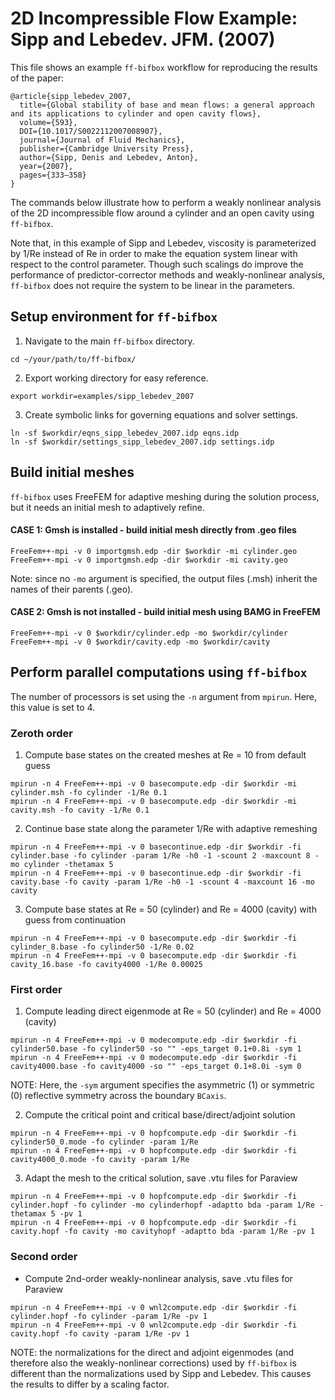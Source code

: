 # 2D Incompressible Flow Example: Sipp and Lebedev. JFM. (2007)
This file shows an example `ff-bifbox` workflow for reproducing the results of the paper:
```
@article{sipp_lebedev_2007,
  title={Global stability of base and mean flows: a general approach and its applications to cylinder and open cavity flows},
  volume={593},
  DOI={10.1017/S0022112007008907},
  journal={Journal of Fluid Mechanics},
  publisher={Cambridge University Press},
  author={Sipp, Denis and Lebedev, Anton},
  year={2007},
  pages={333–358}
}
```
The commands below illustrate how to perform a weakly nonlinear analysis of the 2D incompressible flow around a cylinder and an open cavity using `ff-bifbox`.

Note that, in this example of Sipp and Lebedev, viscosity is parameterized by 1/Re instead of Re in order to make the equation system linear with respect to the control parameter. Though such scalings do improve the performance of predictor-corrector methods and weakly-nonlinear analysis, `ff-bifbox` does not require the system to be linear in the parameters.

## Setup environment for `ff-bifbox`
1. Navigate to the main `ff-bifbox` directory.
```
cd ~/your/path/to/ff-bifbox/
```
2. Export working directory for easy reference.
```
export workdir=examples/sipp_lebedev_2007
```
3. Create symbolic links for governing equations and solver settings.
```
ln -sf $workdir/eqns_sipp_lebedev_2007.idp eqns.idp
ln -sf $workdir/settings_sipp_lebedev_2007.idp settings.idp
```

## Build initial meshes
`ff-bifbox` uses FreeFEM for adaptive meshing during the solution process, but it needs an initial mesh to adaptively refine.
#### CASE 1: Gmsh is installed - build initial mesh directly from .geo files
```
FreeFem++-mpi -v 0 importgmsh.edp -dir $workdir -mi cylinder.geo
FreeFem++-mpi -v 0 importgmsh.edp -dir $workdir -mi cavity.geo
```
Note: since no `-mo` argument is specified, the output files (.msh) inherit the names of their parents (.geo).
#### CASE 2: Gmsh is not installed - build initial mesh using BAMG in FreeFEM
```
FreeFem++-mpi -v 0 $workdir/cylinder.edp -mo $workdir/cylinder
FreeFem++-mpi -v 0 $workdir/cavity.edp -mo $workdir/cavity
```

## Perform parallel computations using `ff-bifbox`
The number of processors is set using the `-n` argument from `mpirun`. Here, this value is set to 4.
### Zeroth order
1. Compute base states on the created meshes at Re = 10 from default guess
```
mpirun -n 4 FreeFem++-mpi -v 0 basecompute.edp -dir $workdir -mi cylinder.msh -fo cylinder -1/Re 0.1
mpirun -n 4 FreeFem++-mpi -v 0 basecompute.edp -dir $workdir -mi cavity.msh -fo cavity -1/Re 0.1
```

2. Continue base state along the parameter 1/Re with adaptive remeshing
```
mpirun -n 4 FreeFem++-mpi -v 0 basecontinue.edp -dir $workdir -fi cylinder.base -fo cylinder -param 1/Re -h0 -1 -scount 2 -maxcount 8 -mo cylinder -thetamax 5
mpirun -n 4 FreeFem++-mpi -v 0 basecontinue.edp -dir $workdir -fi cavity.base -fo cavity -param 1/Re -h0 -1 -scount 4 -maxcount 16 -mo cavity
```

3. Compute base states at Re = 50 (cylinder) and Re = 4000 (cavity) with guess from continuation
```
mpirun -n 4 FreeFem++-mpi -v 0 basecompute.edp -dir $workdir -fi cylinder_8.base -fo cylinder50 -1/Re 0.02
mpirun -n 4 FreeFem++-mpi -v 0 basecompute.edp -dir $workdir -fi cavity_16.base -fo cavity4000 -1/Re 0.00025
```

### First order
1. Compute leading direct eigenmode at Re = 50 (cylinder) and Re = 4000 (cavity)
```
mpirun -n 4 FreeFem++-mpi -v 0 modecompute.edp -dir $workdir -fi cylinder50.base -fo cylinder50 -so "" -eps_target 0.1+0.8i -sym 1
mpirun -n 4 FreeFem++-mpi -v 0 modecompute.edp -dir $workdir -fi cavity4000.base -fo cavity4000 -so "" -eps_target 0.1+8.0i -sym 0
```
NOTE: Here, the `-sym` argument specifies the asymmetric (1) or symmetric (0) reflective symmetry across the boundary `BCaxis`.

2. Compute the critical point and critical base/direct/adjoint solution
```
mpirun -n 4 FreeFem++-mpi -v 0 hopfcompute.edp -dir $workdir -fi cylinder50_0.mode -fo cylinder -param 1/Re
mpirun -n 4 FreeFem++-mpi -v 0 hopfcompute.edp -dir $workdir -fi cavity4000_0.mode -fo cavity -param 1/Re
```

3. Adapt the mesh to the critical solution, save .vtu files for Paraview
```
mpirun -n 4 FreeFem++-mpi -v 0 hopfcompute.edp -dir $workdir -fi cylinder.hopf -fo cylinder -mo cylinderhopf -adaptto bda -param 1/Re -thetamax 5 -pv 1
mpirun -n 4 FreeFem++-mpi -v 0 hopfcompute.edp -dir $workdir -fi cavity.hopf -fo cavity -mo cavityhopf -adaptto bda -param 1/Re -pv 1
```

### Second order
- Compute 2nd-order weakly-nonlinear analysis, save .vtu files for Paraview
```
mpirun -n 4 FreeFem++-mpi -v 0 wnl2compute.edp -dir $workdir -fi cylinder.hopf -fo cylinder -param 1/Re -pv 1
mpirun -n 4 FreeFem++-mpi -v 0 wnl2compute.edp -dir $workdir -fi cavity.hopf -fo cavity -param 1/Re -pv 1
```
NOTE: the normalizations for the direct and adjoint eigenmodes (and therefore also the weakly-nonlinear corrections) used by `ff-bifbox` is different than the normalizations used by Sipp and Lebedev. This causes the results to differ by a scaling factor.
